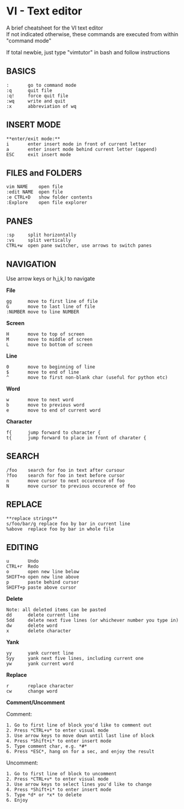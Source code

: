 # VI - Text editor
A brief cheatsheet for the VI text editor  
If not indicated otherwise, these commands are executed from within "command mode"  

If total newbie, just type "vimtutor" in bash and follow instructions  
## BASICS

    :		go to command mode
    :q		quit file
    :q!		force quit file
    :wq 	write and quit
    :x		abbreviation of wq

      
## INSERT MODE 

    **enter/exit mode:**  
    i		enter insert mode in front of current letter  
    a		enter insert mode behind current letter (append)  
    ESC		exit insert mode  

## FILES and FOLDERS

    vim	NAME	open file 
    :edit NAME  open file 
    :e CTRL+D	show folder contents
    :Explore	open file explorer 


## PANES 
  
    :sp		split horizontally
    :vs		split vertically 
    CTRL+w	open pane switcher, use arrows to switch panes


## NAVIGATION
Use arrow keys or h,j,k,l to navigate   

**File**   
    
    gg		move to first line of file  
    G		move to last line of file  
    :NUMBER	move to line NUMBER  
        
**Screen**  
    
    H		move to top of screen  
    M		move to middle of screen
    L		move to bottom of screen    
    
**Line**  
    
    0		move to beginning of line  
    $		move to end of line  
    ^		move to first non-blank char (useful for python etc)  

**Word**
      
    w		move to next word
    b		move to previous word
    e		move to end of current word
        
   
**Character**

    
    f{		jump forward to character {
    t{		jump forward to place in front of charater {

## SEARCH
    
    /foo	search for foo in text after cursour  
    ?foo	search for foo in text before cursor  
    n		move cursor to next occurence of foo  
    N 		move cursor to previous occurence of foo  


## REPLACE
    
   
    **replace strings**  
    s/foo/bar/g	replace foo by bar in current line  
    %above 	replace foo by bar in whole file 
    

##  EDITING

    u		Undo  
    CTRL+r	Redo  
    o		open new line below
    SHIFT+o	open new line above
    p		paste behind cursor
    SHIFT+p	paste above cursor

**Delete**
    
    Note: all deleted items can be pasted 
    dd		delete current line	      
    5dd		delete next five lines (or whichever number you type in)
    dw		delete word
    x		delete character
      
**Yank**
    
    yy		yank current line
    5yy		yank next five lines, including current one
    yw		yank current word
    
**Replace**
    
    r		replace character
    cw		change word
    
**Comment/Uncomment**

Comment:    
  
    1. Go to first line of block you'd like to comment out  
    2. Press *CTRL+v* to enter visual mode  
    3. Use arrow keys to move down until last line of block   
    4. Press *Shift+i* to enter insert mode  
    5. Type comment char, e.g. *#*  
    6. Press *ESC*, hang on for a sec, and enjoy the result  

Uncomment:    
    
    1. Go to first line of block to uncomment  
    2. Press *CTRL+v* to enter visual mode  
    3. Use arrow keys to select lines you'd like to change  
    4. Press *Shift+i* to enter insert mode  
    5. Type *d* or *x* to delete  
    6. Enjoy  


   

